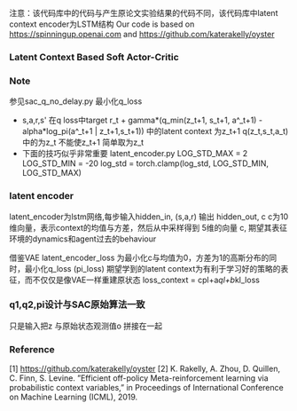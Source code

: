 注意：该代码库中的代码与产生原论文实验结果的代码不同，该代码库中latent context encoder为LSTM结构
Our code is based on https://spinningup.openai.com and https://github.com/katerakelly/oyster
### Latent Context Based Soft Actor-Critic

### Note
参见sac_q_no_delay.py 最小化q_loss
- s,a,r,s' 在q loss中target r_t + gamma*(q_min(z_t+1, s_t+1, a^_t+1) - alpha*log_pi(a^_t+1 | z_t+1,s_t+1)) 中的latent context 为z_t+1
q(z_t,s_t,a_t)中的为z_t 不能使z_t+1 简单取为z_t
- 下面的技巧似乎非常重要
latent_encoder.py
LOG_STD_MAX = 2
LOG_STD_MIN = -20
log_std = torch.clamp(log_std, LOG_STD_MIN, LOG_STD_MAX)

### latent encoder
latent_encoder为lstm网络,每步输入hidden_in, (s,a,r) 输出 hidden_out, c
c为10维向量，表示context的均值与方差，然后从中采样得到 5维的向量 c, 期望其表征环境的dynamics和agent过去的behaviour

借鉴VAE latent_encoder_loss 为最小化c与均值为0，方差为1的高斯分布的同时，最小化q_loss (pi_loss)
期望学到的latent context为有利于学习好的策略的表征，而不仅仅是像VAE一样重建原状态
loss_context = cpl+a*ql+b*kl_loss

### q1,q2,pi设计与SAC原始算法一致
只是输入把z 与原始状态观测值o 拼接在一起


### Reference
[1] https://github.com/katerakelly/oyster
[2] K. Rakelly, A. Zhou, D. Quillen, C. Finn, S. Levine. ”Efficient off-policy Meta-reinforcement learning via probabilistic context variables,” in Proceedings of International Conference on Machine Learning (ICML), 2019.

